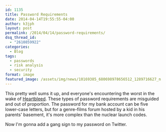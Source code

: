 ```yaml
---
id: 1135
title: Password Requirements
date: 2014-04-14T19:55:55-04:00
author: k3jph
layout: post
permalink: /2014/04/14/password-requirements/
dsq_thread_id:
  - "2610859922"
categories:
  - Blog
tags:
  - passwords
  - risk analysis
  - security
format: image
featured_image: /assets/img/news/10169385_680698978656512_1289716627_n.jpg
---
```

This pretty well sums it up, and everyone's encountering the worst in the wake of [Heartbleed](http://heartbleed.com/). These types of password requirements are misguided and out of proportion. The password for my bank account can be five lower-case letters, but for a genre-films forum hosted by a kid in his parents' basement, it's more complex than the nuclear launch codes.

Now I'm gonna add a gang sign to my password on Twitter.
